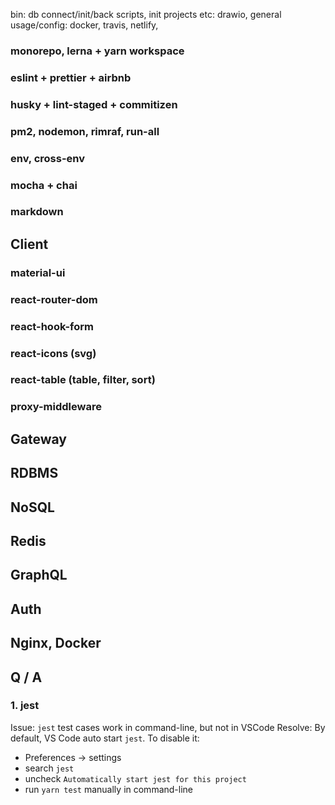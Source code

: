 bin: db connect/init/back scripts, init projects
etc: drawio, general usage/config: docker, travis, netlify,

### monorepo, lerna + yarn workspace

### eslint + prettier + airbnb

### husky + lint-staged + commitizen

### pm2, nodemon, rimraf, run-all

### env, cross-env

### mocha + chai

### markdown

## Client

### material-ui

### react-router-dom

### react-hook-form

### react-icons (svg)

### react-table (table, filter, sort)

### proxy-middleware

## Gateway

## RDBMS

## NoSQL

## Redis

## GraphQL

## Auth

## Nginx, Docker

## Q / A

### 1. jest

Issue: `jest` test cases work in command-line, but not in VSCode
Resolve: By default, VS Code auto start `jest`. To disable it:

- Preferences -> settings
- search `jest`
- uncheck `Automatically start jest for this project`
- run `yarn test` manually in command-line
